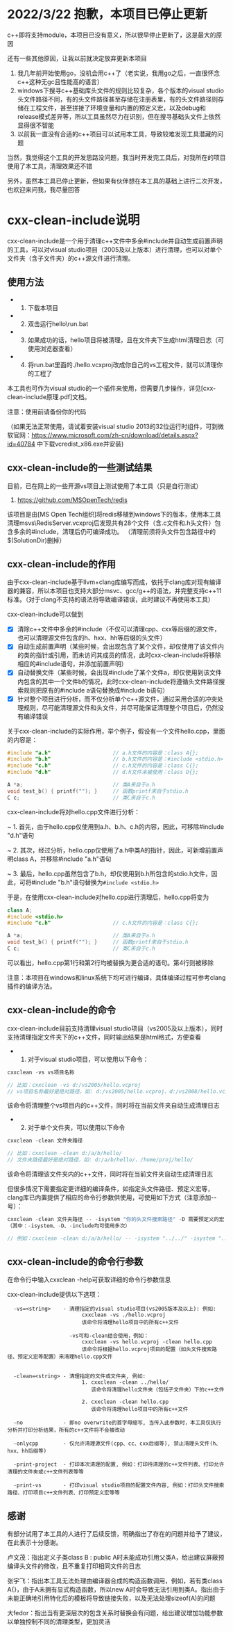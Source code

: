 2022/3/22 抱歉，本项目已停止更新
=====
c++即将支持module，本项目已没有意义，所以很早停止更新了，这是最大的原因

还有一些其他原因，让我以前就决定放弃更新本项目
1. 我几年前开始使用go，没机会用c++了（老实说，我用go之后，一直很怀念c++这种无gc且性能高的语言）
2. windows下搜寻c++基础库头文件的规则比较复杂，各个版本的visual studio头文件路径不同，有的头文件路径甚至存储在注册表里，有的头文件路径则存储在工程文件，甚至拼接了环境变量和内置的预定义宏，以及debug和release模式差异等，所以工具虽然尽力在识别，但在搜寻基础头文件上依然显得很不智能
3. 以前我一直没有合适的c++项目可以试用本工具，导致较难发现工具潜藏的问题

当然，我觉得这个工具的开发思路没问题，我当时开发完工具后，对我所在的项目使用了本工具，清理效果还不错

另外，虽然本工具已停止更新，但如果有伙伴想在本工具的基础上进行二次开发，也欢迎来问我，我尽量回答

cxx-clean-include说明
=====

cxx-clean-include是一个用于清理c++文件中多余#include并自动生成前置声明的工具，可以对visual studio项目（2005及以上版本）进行清理，也可以对单个文件夹（含子文件夹）的c++源文件进行清理。

## 使用方法

* 1. 下载本项目
* 2. 双击运行hello\run.bat
* 3. 如果成功的话，hello项目将被清理，且在文件夹下生成html清理日志（可使用浏览器查看）
* 4. 将run.bat里面的./hello.vcxproj改成你自己的vs工程文件，就可以清理你的工程了

本工具也可作为visual studio的一个插件来使用，但需要几步操作，详见[cxx-clean-include原理.pdf]文档。

注意：使用前请备份你的代码

（如果无法正常使用，请试着安装visual studio 2013的32位运行时组件，可到微软官网：https://www.microsoft.com/zh-cn/download/details.aspx?id=40784 中下载vcredist_x86.exe并安装)

## cxx-clean-include的一些测试结果

目前，已在网上的一些开源vs项目上测试使用了本工具（只是自行测试）

1. https://github.com/MSOpenTech/redis

该项目是由[MS Open Tech组织]将redis移植到windows下的版本，使用本工具清理msvs\RedisServer.vcxproj后发现共有28个文件（含.c文件和.h头文件）包含多余的#include，清理后仍可编译成功。
（清理前须将头文件包含路径中的$(SolutionDir)删掉）

## cxx-clean-include的作用

由于cxx-clean-include基于llvm+clang库编写而成，依托于clang库对现有编译器的兼容，所以本项目也支持大部分msvc、gcc/g++的语法，并完整支持c++11标准。（对于clang不支持的语法将导致编译错误，此时建议不再使用本工具）

cxx-clean-include可以做到

- [x] 清除c++文件中多余的#include（不仅可以清理cpp、cxx等后缀的源文件，也可以清理源文件包含的h、hxx、hh等后缀的头文件）
- [x] 自动生成前置声明（某些时候，会出现包含了某个文件，却仅使用了该文件内的类的指针或引用，而未访问其成员的情况，此时cxx-clean-include将移除相应的#include语句，并添加前置声明）
- [x] 自动替换文件（某些时候，会出现#include了某个文件a，却仅使用到该文件内包含的其中一个文件b的情况，此时cxx-clean-include将遵循头文件路径搜索规则把原有的#include a语句替换成#include b语句）
- [x] 针对整个项目进行分析，而不仅分析单个c++源文件，通过采用合适的冲突处理规则，尽可能清理源文件和头文件，并尽可能保证清理整个项目后，仍然没有编译错误

关于cxx-clean-include的实际作用，举个例子，假设有一个文件hello.cpp，里面的内容是：

```cpp
#include "a.h"                    // a.h文件的内容是：class A{};
#include "b.h"                    // b.h文件的内容是：#include <stdio.h>
#include "c.h"                    // c.h文件的内容是：class C{};
#include "d.h"                    // d.h文件未被使用：class D{};

A *a;                             // 类A来自于a.h
void test_b() { printf(""); }     // 函数printf来自于stdio.h
C c;                              // 类C来自于c.h
```

cxx-clean-include将对hello.cpp文件进行分析：

~ 1. 首先，由于hello.cpp仅使用到a.h、b.h、c.h的内容，因此，可移除#include "d.h"语句

~ 2. 其次，经过分析，hello.cpp仅使用了a.h中类A的指针，因此，可新增前置声明class A，并移除#include "a.h"语句

~ 3. 最后，hello.cpp虽然包含了b.h，却仅使用到b.h所包含的stdio.h文件，因此，可将#include "b.h"语句替换为`#include <stdio.h>`

于是，在使用cxx-clean-include对hello.cpp进行清理后，hello.cpp将变为

```cpp
class A;
#include <stdio.h>
#include "c.h"                    // c.h文件的内容是：class C{};

A *a;                             // 类A来自于a.h
void test_b() { printf(""); }     // 函数printf来自于stdio.h
C c;                              // 类C来自于c.h
```

可以看出，hello.cpp第1行和第2行均被替换为更合适的语句。第4行则被移除

注意：本项目在windows和linux系统下均可进行编译，具体编译过程可参考clang插件的编译方法。

## cxx-clean-include的命令

cxx-clean-include目前支持清理visual studio项目（vs2005及以上版本），同时支持清理指定文件夹下的c++文件，同时输出结果是html格式，方便查看

* 1. 对于visual studio项目，可以使用以下命令：

```cpp
cxxclean -vs vs项目名称

// 比如：cxxclean -vs d:/vs2005/hello.vcproj
// vs项目名称最好是绝对路径，如: d:/vs2005/hello.vcproj、d:/vs2008/hello.vcxproj
```

该命令将清理整个vs项目内的c++文件，同时将在当前文件夹自动生成清理日志

* 2. 对于单个文件夹，可以使用以下命令

```cpp
cxxclean -clean 文件夹路径

// 比如：cxxclean -clean d:/a/b/hello/
// 文件夹路径最好是绝对路径，如: d:/a/b/hello/、/home/proj/hello/
```

该命令将清理该文件夹内的c++文件，同时将在当前文件夹自动生成清理日志

但很多情况下需要指定更详细的编译条件，如指定头文件路径、预定义宏等，clang库已内置提供了相应的命令行参数供使用，可使用如下方式（注意添加--号）：

```cpp
cxxclean -clean 文件夹路径 -- -isystem "你的头文件搜索路径" -D 需要预定义的宏 -include 需要强制包含的文件
（其中：-isystem、-D、-include均可使用多次）

// 例如：cxxclean -clean d:/a/b/hello/ -- -isystem "../../" -isystem "../" -D DEBUG -D WIN32 -include platform.h
```

## cxx-clean-include的命令行参数

在命令行中输入cxxclean -help可获取详细的命令行参数信息

cxx-clean-include提供以下选项：

```
  -vs=<string>    - 清理指定的visual studio项目(vs2005版本及以上): 例如: 
						cxxclean -vs ./hello.vcproj
						该命令将清理hello项目中的所有c++文件
											   
					-vs可和-clean结合使用，例如：
						cxxclean -vs hello.vcproj -clean hello.cpp
						该命令将根据hello.vcproj项目的配置（如头文件搜索路径、预定义宏等配置）来清理hello.cpp文件


  -clean=<string> - 清理指定的文件或文件夹, 例如: 
                        1. cxxclean -clean ../hello/
						   该命令将清理hello文件夹（包括子文件夹）下的c++文件

                        2. cxxclean -clean hello.cpp
						   该命令将清理hello项目中的所有c++文件

  -no             - 即no overwrite的首字母缩写, 当传入此参数时，本工具仅执行分析并打印分析结果，所有的c++文件将不会被改动

  -onlycpp        - 仅允许清理源文件(cpp、cc、cxx后缀等), 禁止清理头文件(h、hxx、hh后缀等)

  -print-project  - 打印本次清理的配置, 例如：打印待清理的c++文件列表、打印允许清理的文件夹或c++文件列表等等

  -print-vs       - 打印visual studio项目的配置文件内容, 例如：打印头文件搜索路径、打印项目c++文件列表、打印预定义宏等等

```

## 感谢

有部分试用了本工具的人进行了后续反馈，明确指出了存在的问题并给予了建议，在此表示十分感谢。

卢文茂：指出定义子类class B : public A时未能成功引用父类A，给出建议屏蔽预编译头文件的修改，且不重复打印相同文件的日志

张宇飞：指出本工具无法处理由编译器合成的构造函数调用，例如，若有类class A{}，由于A未拥有显式构造函数，所以new A时会导致无法引用到类A。指出由于未能正确地引用特化后的模板将导致链接失败，以及无法处理sizeof(A)的问题

大fedor：指出当有更深层次的包含关系时替换会有问题，给出建议增加功能参数以单独控制不同的清理类型，更加灵活
